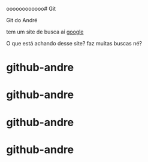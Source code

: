 oooooooooooo# Git

Git do André

tem um site de busca aí [google](https://google.com)


O que está achando desse site? faz muitas buscas né?


# github-andre
# github-andre
# github-andre
# github-andre

